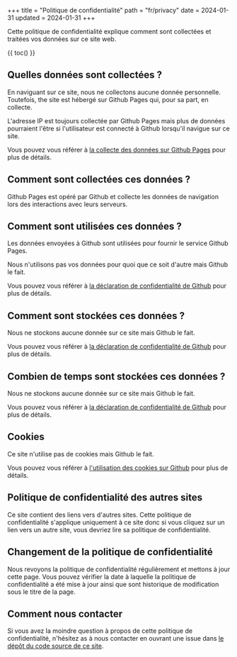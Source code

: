+++
title = "Politique de confidentialité"
path = "fr/privacy"
date = 2024-01-31
updated = 2024-01-31
+++

Cette politique de confidentialité explique comment sont collectées et traitées vos données sur ce site web.

{{ toc() }}

## Quelles données sont collectées ?

En naviguant sur ce site, nous ne collectons aucune donnée personnelle.
Toutefois, the site est hébergé sur Github Pages qui, pour sa part, en collecte.

L'adresse IP est toujours collectée par Github Pages mais plus de données pourraient l'être si l'utilisateur est connecté à Github lorsqu'il navigue sur ce site.

Vous pouvez vous référer à [la collecte des données sur Github Pages](https://docs.github.com/fr/pages/getting-started-with-github-pages/about-github-pages#data-collection) pour plus de détails.

## Comment sont collectées ces données ?

Github Pages est opéré par Github et collecte les données de navigation lors des interactions avec leurs serveurs.

## Comment sont utilisées ces données ?

Les données envoyées à Github sont utilisées pour fournir le service Github Pages.

Nous n'utilisons pas vos données pour quoi que ce soit d'autre mais Github le fait.

Vous pouvez vous référer à [la déclaration de confidentialité de Github](https://docs.github.com/fr/site-policy/privacy-policies/github-general-privacy-statement) pour plus de détails.

## Comment sont stockées ces données ?

Nous ne stockons aucune donnée sur ce site mais Github le fait.

Vous pouvez vous référer à [la déclaration de confidentialité de Github](https://docs.github.com/fr/site-policy/privacy-policies/github-general-privacy-statement) pour plus de détails.

## Combien de temps sont stockées ces données ?

Nous ne stockons aucune donnée sur ce site mais Github le fait.

Vous pouvez vous référer à [la déclaration de confidentialité de Github](https://docs.github.com/fr/site-policy/privacy-policies/github-general-privacy-statement) pour plus de détails.

## Cookies

Ce site n'utilise pas de cookies mais Github le fait.

Vous pouvez vous référer à [l'utilisation des cookies sur Github](https://docs.github.com/fr/site-policy/privacy-policies/github-cookies) pour plus de détails.

## Politique de confidentialité des autres sites

Ce site contient des liens vers d'autres sites.
Cette politique de confidentialité s'applique uniquement à ce site donc si vous cliquez sur un lien vers un autre site, vous devriez lire sa politique de confidentialité.

## Changement de la politique de confidentialité

Nous revoyons la politique de confidentialité régulièrement et mettons à jour cette page.
Vous pouvez vérifier la date à laquelle la politique de confidentialité a été mise à jour ainsi que sont historique de modification sous le titre de la page.

## Comment nous contacter

Si vous avez la moindre question à propos de cette politique de confidentialité, n'hésitez as à nous contacter en ouvrant une issue dans [le dépôt du code source de ce site](https://github.com/ZzMzaw/zzmzaw.github.io).
